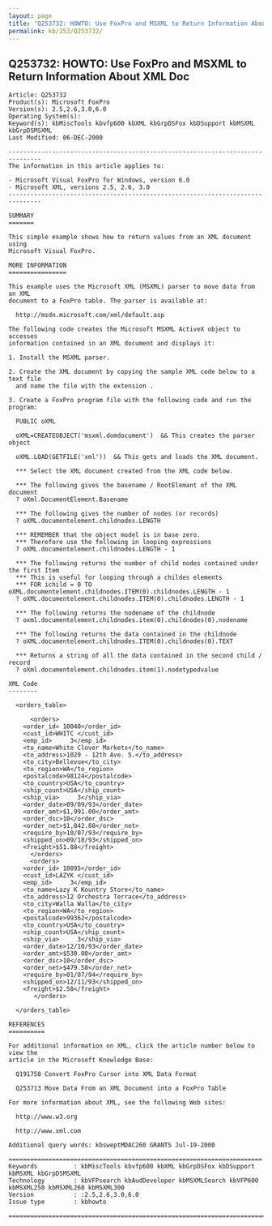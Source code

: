 ```yaml
---
layout: page
title: "Q253732: HOWTO: Use FoxPro and MSXML to Return Information About XML Doc"
permalink: kb/253/Q253732/
---
```


## Q253732: HOWTO: Use FoxPro and MSXML to Return Information About XML Doc

	Article: Q253732
	Product(s): Microsoft FoxPro
	Version(s): 2.5,2.6,3.0,6.0
	Operating System(s): 
	Keyword(s): kbMiscTools kbvfp600 kbXML kbGrpDSFox kbDSupport kbMSXML kbGrpDSMSXML
	Last Modified: 06-DEC-2000
	
	-------------------------------------------------------------------------------
	The information in this article applies to:
	
	- Microsoft Visual FoxPro for Windows, version 6.0 
	- Microsoft XML, versions 2.5, 2.6, 3.0 
	-------------------------------------------------------------------------------
	
	SUMMARY
	=======
	
	This simple example shows how to return values from an XML document using
	Microsoft Visual FoxPro.
	
	MORE INFORMATION
	================
	
	This example uses the Microsoft XML (MSXML) parser to move data from an XML
	document to a FoxPro table. The parser is available at:
	
	  http://msdn.microsoft.com/xml/default.asp
	
	The following code creates the Microsoft MSXML ActiveX object to accesses
	information contained in an XML document and displays it:
	
	1. Install the MSXML parser.
	
	2. Create the XML document by copying the sample XML code below to a text file
	  and name the file with the extension .
	
	3. Create a FoxPro program file with the following code and run the program:
	
	  PUBLIC oXML  
	
	  oXML=CREATEOBJECT('msxml.domdocument')  && This creates the parser object
	
	  oXML.LOAD(GETFILE('xml'))  && This gets and loads the XML document. 
	
	  *** Select the XML document created from the XML code below.
	
	  *** The following gives the basename / RootElemant of the XML document
	  ? oXml.DocumentElement.Basename 
	
	  *** The following gives the number of nodes (or records)           
	  ? oXML.documentelement.childnodes.LENGTH  
	
	  *** REMEMBER that the object model is in base zero.
	  *** Therefore use the following in looping expressions  
	  ? oXML.documentelement.childnodes.LENGTH - 1
	
	  *** The following returns the number of child nodes contained under the first Item
	  *** This is useful for looping through a childes elements
	  *** FOR ichild = 0 TO oXML.documentelement.childnodes.ITEM(0).childnodes.LENGTH - 1
	  ? oXML.documentelement.childnodes.ITEM(0).childnodes.LENGTH - 1
	
	  *** The following returns the nodename of the childnode  
	  ? oxml.documentelement.childnodes.item(0).childnodes(0).nodename
	
	  *** The following returns the data contained in the childnode
	  ? oXML.documentelement.childnodes.ITEM(0).childnodes(0).TEXT
	
	  *** Returns a string of all the data contained in the second child / record
	  ? oXml.documentelement.childnodes.item(1).nodetypedvalue
	
	XML Code
	--------
	
	  <orders_table>
	
	      <orders>
	  	<order_id> 10040</order_id>
	  	<cust_id>WHITC </cust_id>
	  	<emp_id>     3</emp_id>
	  	<to_name>White Clover Markets</to_name>
	  	<to_address>1029 - 12th Ave. S.</to_address>
	  	<to_city>Bellevue</to_city>
	  	<to_region>WA</to_region>
	  	<postalcode>98124</postalcode>
	  	<to_country>USA</to_country>
	  	<ship_count>USA</ship_count>
	  	<ship_via>     3</ship_via>
	  	<order_date>09/09/93</order_date>
	  	<order_amt>$1,991.00</order_amt>
	  	<order_dsc>10</order_dsc>
	  	<order_net>$1,842.88</order_net>
	  	<require_by>10/07/93</require_by>
	  	<shipped_on>09/18/93</shipped_on>
	  	<freight>$51.88</freight>
	      </orders>
	      <orders>
	  	<order_id> 10095</order_id>
	  	<cust_id>LAZYK </cust_id>
	  	<emp_id>     3</emp_id>
	  	<to_name>Lazy K Kountry Store</to_name>
	  	<to_address>12 Orchestra Terrace</to_address>
	  	<to_city>Walla Walla</to_city>
	  	<to_region>WA</to_region>
	  	<postalcode>99362</postalcode>
	  	<to_country>USA</to_country>
	  	<ship_count>USA</ship_count>
	  	<ship_via>     3</ship_via>
	  	<order_date>12/10/93</order_date>
	  	<order_amt>$530.00</order_amt>
	  	<order_dsc>10</order_dsc>
	  	<order_net>$479.58</order_net>
	  	<require_by>01/07/94</require_by>
	  	<shipped_on>12/11/93</shipped_on>
	  	<freight>$2.58</freight>
	       </orders>
	
	  </orders_table>
	
	REFERENCES
	==========
	
	For additional information on XML, click the article number below to view the
	article in the Microsoft Knowledge Base:
	
	  Q191758 Convert FoxPro Cursor into XML Data Format
	
	  Q253713 Move Data From an XML Document into a FoxPro Table
	
	For more information about XML, see the following Web sites:
	
	  http://www.w3.org
	
	  http://www.xml.com
	
	Additional query words: kbsweptMDAC260 GRANTS Jul-19-2000
	
	======================================================================
	Keywords          : kbMiscTools kbvfp600 kbXML kbGrpDSFox kbDSupport kbMSXML kbGrpDSMSXML 
	Technology        : kbVFPsearch kbAudDeveloper kbMSXMLSearch kbVFP600 kbMSXML250 kbMSXML260 kbMSXML300
	Version           : :2.5,2.6,3.0,6.0
	Issue type        : kbhowto
	
	=============================================================================
	
